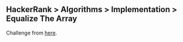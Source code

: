 ## HackerRank > Algorithms > Implementation > Equalize The Array

Challenge from [here](https://www.hackerrank.com/challenges/equality-in-a-array/problem).

